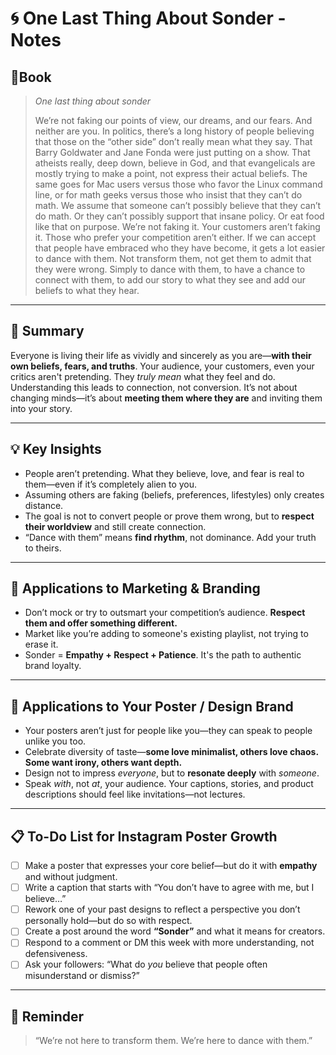 # 🌀 One Last Thing About Sonder - Notes
## 📔Book

>_One last thing about sonder_
>
> We’re not faking our points of view, our dreams, and our fears. And neither are you. In politics, there’s a long history of people believing that those on the “other side” don’t really mean what they say. That Barry Goldwater and Jane Fonda were just putting on a show. That atheists really, deep down, believe in God, and that evangelicals are mostly trying to make a point, not express their actual beliefs. The same goes for Mac users versus those who favor the Linux command line, or for math geeks versus those who insist that they can’t do math. We assume that someone can’t possibly believe that they can’t do math. Or they can’t possibly support that insane policy. Or eat food like that on purpose. We’re not faking it. Your customers aren’t faking it. Those who prefer your competition aren’t either. If we can accept that people have embraced who they have become, it gets a lot easier to dance with them. Not transform them, not get them to admit that they were wrong. Simply to dance with them, to have a chance to connect with them, to add our story to what they see and add our beliefs to what they hear.

---
## 📌 Summary
Everyone is living their life as vividly and sincerely as you are—**with their own beliefs, fears, and truths**. Your audience, your customers, even your critics aren't pretending. They *truly mean* what they feel and do. Understanding this leads to connection, not conversion. It’s not about changing minds—it’s about **meeting them where they are** and inviting them into your story.

---
## 💡 Key Insights
- People aren’t pretending. What they believe, love, and fear is real to them—even if it’s completely alien to you.
- Assuming others are faking (beliefs, preferences, lifestyles) only creates distance.
- The goal is not to convert people or prove them wrong, but to **respect their worldview** and still create connection.
- “Dance with them” means **find rhythm**, not dominance. Add your truth to theirs.

---
## 🧩 Applications to Marketing & Branding
- Don’t mock or try to outsmart your competition’s audience. **Respect them and offer something different.**
- Market like you’re adding to someone's existing playlist, not trying to erase it.
- Sonder = **Empathy + Respect + Patience**. It's the path to authentic brand loyalty.

---
## 🎨 Applications to Your Poster / Design Brand
- Your posters aren’t just for people like you—they can speak to people unlike you too.
- Celebrate diversity of taste—**some love minimalist, others love chaos. Some want irony, others want depth.**
- Design not to impress *everyone*, but to **resonate deeply** with *someone*.
- Speak *with*, not *at*, your audience. Your captions, stories, and product descriptions should feel like invitations—not lectures.

---
## 📋 To-Do List for Instagram Poster Growth
- [ ] Make a poster that expresses your core belief—but do it with **empathy** and without judgment.
- [ ] Write a caption that starts with “You don’t have to agree with me, but I believe…”
- [ ] Rework one of your past designs to reflect a perspective you don’t personally hold—but do so with respect.
- [ ] Create a post around the word **“Sonder”** and what it means for creators.
- [ ] Respond to a comment or DM this week with more understanding, not defensiveness.
- [ ] Ask your followers: “What do *you* believe that people often misunderstand or dismiss?”
---
## 🔁 Reminder
> “We’re not here to transform them. We’re here to dance with them.”
